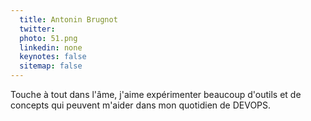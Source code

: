 ```yaml
---
  title: Antonin Brugnot
  twitter: 
  photo: 51.png
  linkedin: none
  keynotes: false
  sitemap: false
---
```

Touche à tout dans l'âme, j'aime expérimenter beaucoup d'outils et de concepts qui peuvent m'aider dans mon quotidien de DEVOPS.

